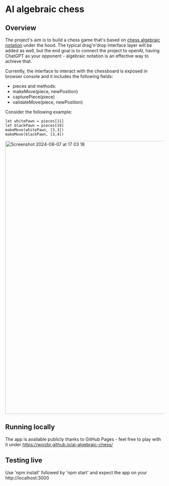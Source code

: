 # AI algebraic chess

## Overview

The project's aim is to build a chess game that's based on [chess algebraic notation](https://en.wikipedia.org/wiki/Algebraic_notation_(chess)) under the hood. The typical drag'n'drop interface layer will be added as well, but the end goal is to connect the project to openAI, having ChatGPT as your opponent - algebraic notation is an effective way to achieve that.

Currently, the interface to interact with the chessboard is exposed in browser console and it includes the following fields:
- pieces
and methods:
- makeMove(piece, newPosition)
- capturePiece(piece)
- validateMove(piece, newPosition)

Consider the following example:
```
let whitePawn = pieces[11]
let blackPawn = pieces[19]
makeMove(whitePawn, [3,3])
makeMove(blackPawn, [3,4])
```

<img width="868" alt="Screenshot 2024-08-07 at 17 03 18" src="https://github.com/user-attachments/assets/dec90721-8dfb-4292-97ad-114a6014be66">

## Running locally

The app is available publicly thanks to GitHub Pages - feel free to play with it under https://wojzbr.github.io/ai-algebraic-chess/

## Testing live

Use 'npm install' followed by 'npm start' and expect the app on your http://localhost:3000
